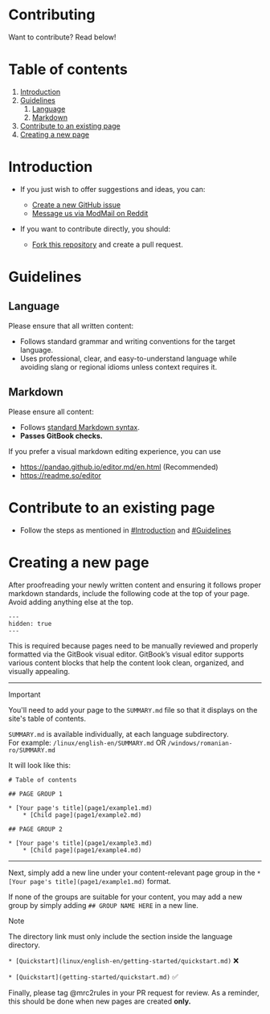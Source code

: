 # Contributing

Want to contribute? Read below!

# Table of contents

1. [Introduction](#introduction)
2. [Guidelines](#guidelines)
    1. [Language](#language)
    2. [Markdown](#markdown)
3. [Contribute to an existing page](#oldpage)
4. [Creating a new page](#newpage)

# Introduction

- If you just wish to offer suggestions and ideas, you can:
   - [Create a new GitHub issue](https://github.com/mrc2rules/AsusTUF-Help-Guide/issues/new)
   - [Message us via ModMail on Reddit](https://www.reddit.com/message/compose?to=%2Fr/Asustuf&subject=AsusTUF%20Guide%20Contribution%20Request&message=Hello!%20I%20have%20some%20suggestions%20and%20ideas%20for%20the%20guide.%20TYPESUGGESTIONSHERE%20)
 
- If you want to contribute directly, you should:
  - [Fork this repository](https://github.com/mrc2rules/AsusTUF-Help-Guide/fork) and create a pull request.
  

# Guidelines <a name="guidelines"></a>

## Language <a name="language"></a>

Please ensure that all written content:
- Follows standard grammar and writing conventions for the target language. 
- Uses professional, clear, and easy-to-understand language while avoiding slang or regional idioms unless context requires it. 

## Markdown <a name="markdown"></a>

Please ensure all content:
- Follows [standard Markdown syntax](https://www.markdownguide.org/basic-syntax/).
- **Passes GitBook checks.**

If you prefer a visual markdown editing experience, you can use
- https://pandao.github.io/editor.md/en.html (Recommended)
- https://readme.so/editor
  
# Contribute to an existing page <a name="oldpage"></a>

- Follow the steps as mentioned in [#Introduction](#introduction) and [#Guidelines](#guidelines)
  
# Creating a new page <a name="newpage"></a>

After proofreading your newly written content and ensuring it follows proper markdown standards, include the following code at the top of your page. Avoid adding anything else at the top.
```
---
hidden: true
---
```
This is required because pages need to be manually reviewed and properly formatted via the GitBook visual editor. GitBook’s visual editor supports various content blocks that help the content look clean, organized, and visually appealing. 

---
> [!IMPORTANT]
> You'll need to add your page to the `SUMMARY.md` file so that it displays on the site's table of contents.
> 
> `SUMMARY.md` is available individually, at each language subdirectory. 
> <br>For example: `/linux/english-en/SUMMARY.md` OR `/windows/romanian-ro/SUMMARY.md`



It will look like this:
```
# Table of contents​

## PAGE GROUP 1​

* [Your page's title](page1/example1.md)
    * [Child page](page1/example2.md)

## PAGE GROUP 2

* [Your page's title](page1/example3.md)
    * [Child page](page1/example4.md)

```
---
Next, simply add a new line under your content-relevant page group in the `* [Your page's title](page1/example1.md)` format.

If none of the groups are suitable for your content, you may add a new group by simply adding `## GROUP NAME HERE` in a new line.

> [!NOTE]  
> The directory link must only include the section inside the language directory.
> 
> `* [Quickstart](linux/english-en/getting-started/quickstart.md)` ❌
>
> `* [Quickstart](getting-started/quickstart.md)` ✅
>

Finally, please tag @mrc2rules in your PR request for review. As a reminder, this should be done when new pages are created **only.**
